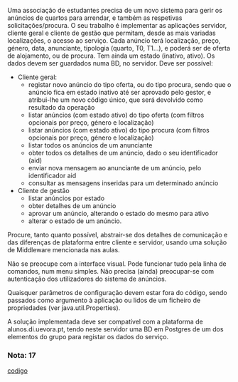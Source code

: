 Uma associação de estudantes precisa de um novo sistema para gerir os anúncios de quartos para arrendar, e
também as respetivas solicitações/procura. O seu trabalho é implementar as aplicações servidor, cliente geral e
cliente de gestão que permitam, desde as mais variadas localizações, o acesso ao serviço.
Cada anúncio terá localização, preço, género, data, anunciante, tipologia (quarto, T0, T1…), e poderá ser de oferta
de alojamento, ou de procura. Tem ainda um estado (inativo, ativo). Os dados devem ser guardados numa BD, no
servidor. Deve ser possível:
- Cliente geral:
    - registar novo anúncio do tipo oferta, ou do tipo procura, sendo que o anúncio fica em estado inativo
até ser aprovado pelo gestor, e atribui-lhe um novo código único, que será devolvido como resultado
da operação
    - listar anúncios (com estado ativo) do tipo oferta (com filtros opcionais por preço, género e
localização)
    - listar anúncios (com estado ativo) do tipo procura (com filtros opcionais por preço, género e
localização)
    - listar todos os anúncios de um anunciante
    - obter todos os detalhes de um anúncio, dado o seu identificador (aid)
    - enviar nova mensagem ao anunciante de um anúncio, pelo identificador aid
    - consultar as mensagens inseridas para um determinado anúncio
- Cliente de gestão
    - listar anúncios por estado
    - obter detalhes de um anúncio
    - aprovar um anúncio, alterando o estado do mesmo para ativo
    - alterar o estado de um anúncio.  

Procure, tanto quanto possível, abstrair-se dos detalhes de comunicação e das diferenças de plataforma entre
cliente e servidor, usando uma solução de Middleware mencionada nas aulas.  

Não se preocupe com a interface visual. Pode funcionar tudo pela linha de comandos, num menu simples. Não
precisa (ainda) preocupar-se com autenticação dos utilizadores do sistema de anúncios.  

Quaisquer parâmetros de configuração devem estar fora do código, sendo passados como argumento à aplicação
ou lidos de um ficheiro de propriedades (ver java.util.Properties).  

A solução implementada deve ser compatível com a plataforma de alunos.di.uevora.pt, tendo neste servidor
uma BD em Postgres de um dos elementos do grupo para registar os dados do serviço.   

### Nota: 17
[codigo](https://github.com/GBarradas/SD_Work_1)